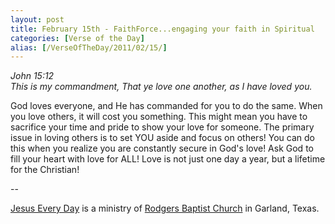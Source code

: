 ```yaml
---
layout: post
title: February 15th - FaithForce...engaging your faith in Spiritual
categories: [Verse of the Day]
alias: [/VerseOfTheDay/2011/02/15/]
---
```


_John 15:12  
This is my commandment, That ye love one another, as I have loved
you._

God loves everyone, and He has commanded for you to do the same.
When you love others, it will cost you something. This might mean you
have to sacrifice your time and pride to show your love for someone.
The primary issue in loving others is to set YOU aside and focus on
others! You can do this when you realize you are constantly secure in
God's love! Ask God to fill your heart with love for ALL! Love is not
just one day a year, but a lifetime for the Christian!

 --

<a href=http://jesuseveryday.net>Jesus Every Day</a> is a ministry of <a href=http://rodgersbaptist.net>Rodgers Baptist Church</a> in Garland, Texas.
